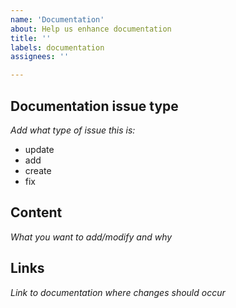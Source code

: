 ```yaml
---
name: 'Documentation'
about: Help us enhance documentation
title: ''
labels: documentation
assignees: ''

---
```


## Documentation issue type
_Add what type of issue this is:_
- update
- add
- create
- fix

## Content
_What you want to add/modify and why_

## Links
_Link to documentation where changes should occur_
